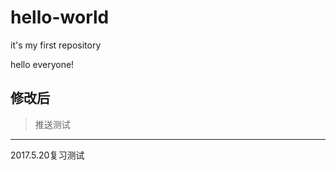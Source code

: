 # hello-world
it's my first repository

hello everyone!

修改后
------
>推送测试

**************
2017.5.20复习测试